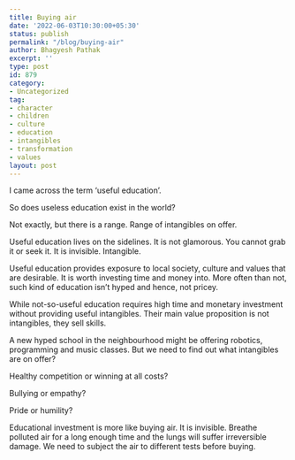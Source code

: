 ```yaml
---
title: Buying air
date: '2022-06-03T10:30:00+05:30'
status: publish
permalink: "/blog/buying-air"
author: Bhagyesh Pathak
excerpt: ''
type: post
id: 879
category:
- Uncategorized
tag:
- character
- children
- culture
- education
- intangibles
- transformation
- values
layout: post
---
```


I came across the term ‘useful education’.

So does useless education exist in the world?

Not exactly, but there is a range. Range of intangibles on offer.

Useful education lives on the sidelines. It is not glamorous. You cannot grab it or seek it. It is invisible. Intangible.

Useful education provides exposure to local society, culture and values that are desirable. It is worth investing time and money into. More often than not, such kind of education isn’t hyped and hence, not pricey.

While not-so-useful education requires high time and monetary investment without providing useful intangibles. Their main value proposition is not intangibles, they sell skills.

A new hyped school in the neighbourhood might be offering robotics, programming and music classes. But we need to find out what intangibles are on offer?

Healthy competition or winning at all costs?

Bullying or empathy?

Pride or humility?

Educational investment is more like buying air. It is invisible. Breathe polluted air for a long enough time and the lungs will suffer irreversible damage. We need to subject the air to different tests before buying.